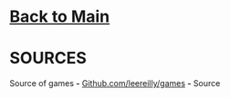 # [Back to Main](README.md)

# SOURCES

Source of games **-** <a href="https://github.com/leereilly/games">Github.com/leereilly/games</a>  **-** Source
